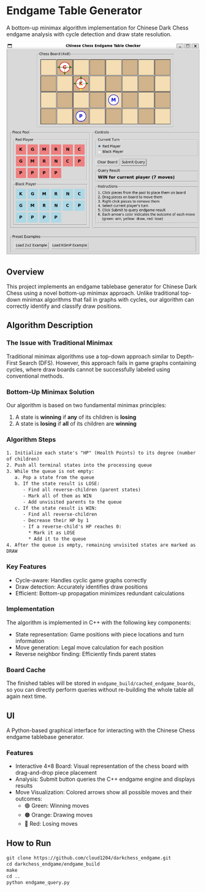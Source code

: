 # Endgame Table Generator

A bottom-up minimax algorithm implementation for Chinese Dark Chess endgame analysis with cycle detection and draw state resolution.

![image](image/demo.jpg)

## Overview
This project implements an endgame tablebase generator for Chinese Dark Chess using a novel bottom-up minimax approach. Unlike traditional top-down minimax algorithms that fail in graphs with cycles, our algorithm can correctly identify and classify draw positions.

## Algorithm Description
### The Issue with Traditional Minimax
Traditional minimax algorithms use a top-down approach similar to Depth-First Search (DFS). However, this approach fails in game graphs containing cycles, where draw boards cannot be successfully labeled using conventional methods.
### Bottom-Up Minimax Solution
Our algorithm is based on two fundamental minimax principles:

1. A state is **winning** if **any** of its children is **losing**
2. A state is **losing** if **all** of its children are **winning**

### Algorithm Steps

```
1. Initialize each state's "HP" (Health Points) to its degree (number of children)
2. Push all terminal states into the processing queue
3. While the queue is not empty:
   a. Pop a state from the queue
   b. If the state result is LOSE:
      - Find all reverse-children (parent states)
      - Mark all of them as WIN
      - Add unvisited parents to the queue
   c. If the state result is WIN:
      - Find all reverse-children
      - Decrease their HP by 1
      - If a reverse-child's HP reaches 0:
        * Mark it as LOSE
        * Add it to the queue
4. After the queue is empty, remaining unvisited states are marked as DRAW
```

### Key Features

* Cycle-aware: Handles cyclic game graphs correctly
* Draw detection: Accurately identifies draw positions
* Efficient: Bottom-up propagation minimizes redundant calculations

### Implementation
The algorithm is implemented in C++ with the following key components:

* State representation: Game positions with piece locations and turn information
* Move generation: Legal move calculation for each position
* Reverse neighbor finding: Efficiently finds parent states

### Board Cache

The finished tables will be stored in `endgame_build/cached_endgame_boards`, so you can directly perform queries without re-building the whole table all again next time.

## UI

A Python-based graphical interface for interacting with the Chinese Chess endgame tablebase generator.
### Features

* Interactive 4×8 Board: Visual representation of the chess board with drag-and-drop piece placement
* Analysis: Submit button queries the C++ endgame engine and displays results
* Move Visualization: Colored arrows show all possible moves and their outcomes:
    * 🟢 Green: Winning moves
    * 🟠 Orange: Drawing moves
    * 🔴 Red: Losing moves

## How to Run

```
git clone https://github.com/cloud1204/darkchess_endgame.git
cd darkchess_endgame/endgame_build
make
cd ..
python endgame_query.py
```
